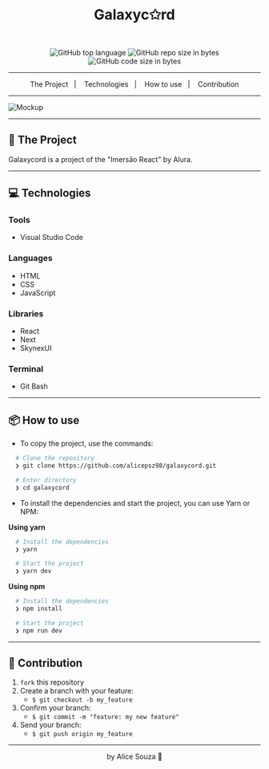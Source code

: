 <h1 align="center">
  Galaxyc✩rd
</h1>

<br>

<p align="center">
  <img alt="GitHub top language" src="https://img.shields.io/github/languages/top/alicepsz98/galaxycord?logo=javascript">

  <img alt="GitHub repo size in bytes" src="https://img.shields.io/github/repo-size/alicepsz98/galaxycord?color=pink">

  <img alt="GitHub code size in bytes" src="https://img.shields.io/github/last-commit/alicepsz98/galaxycord">
</p>

---

<p align="center">
  <span>The Project</span>&nbsp;&nbsp;&nbsp;|&nbsp;&nbsp;&nbsp;
  <span>Technologies</span>&nbsp;&nbsp;&nbsp;|&nbsp;&nbsp;&nbsp;
  <span>How to use</span>&nbsp;&nbsp;&nbsp;|&nbsp;&nbsp;&nbsp;
  <span>Contribution</span>
</p>

---

![Mockup](https://github.com/alicepsz98/galaxycord/blob/main/galaxycord-mockup.png)

---

## 📝 The Project

Galaxycord is a project of the "Imersão React" by Alura.

---

## 💻 Technologies

### Tools

- Visual Studio Code

### Languages

- HTML
- CSS
- JavaScript

### Libraries

- React
- Next
- SkynexUI

### Terminal 

- Git Bash

---

## 📦️ How to use

- To copy the project, use the commands:

```bash
  # Clone the repository
  ❯ git clone https://github.com/alicepsz98/galaxycord.git

  # Enter directory
  ❯ cd galaxycord
```

- To install the dependencies and start the project, you can use Yarn or NPM:

**Using yarn**

```bash
  # Install the dependencies
  ❯ yarn

  # Start the project
  ❯ yarn dev
```

**Using npm**

```bash
  # Install the dependencies
  ❯ npm install

  # Start the project
  ❯ npm run dev
```

---

## 🤝 Contribution

1. `fork` this repository
2. Create a branch with your feature:
   - `$ git checkout -b my_feature`
3. Confirm your branch:
   - `$ git commit -m "feature: my new feature"`
4. Send your branch:
   - `$ git push origin my_feature`

---

<p align="center">
  by Alice Souza 💚
</p>

 
